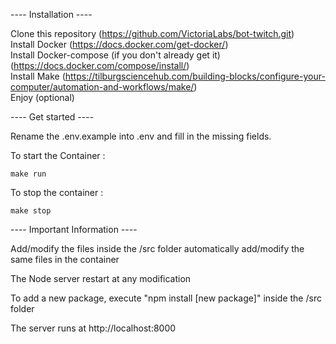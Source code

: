 ---- Installation ----

Clone this repository (https://github.com/VictoriaLabs/bot-twitch.git)  
Install Docker (https://docs.docker.com/get-docker/)  
Install Docker-compose (if you don't already get it) (https://docs.docker.com/compose/install/)  
Install Make (https://tilburgsciencehub.com/building-blocks/configure-your-computer/automation-and-workflows/make/)  
Enjoy (optional)  

---- Get started ----

Rename the .env.example into .env and fill in the missing fields.


To start the Container :
```
make run
```

To stop the container : 
```
make stop
```

---- Important Information ----

Add/modify the files inside the /src folder automatically add/modify the  same files in the container

The Node server restart at any modification

To add a new package, execute "npm install [new package]" inside the /src folder

The server runs at http://localhost:8000